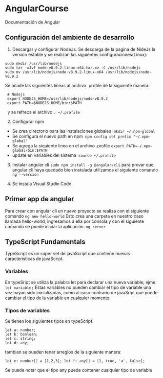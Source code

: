 # AngularCourse

Documentación de Angular

## Configuración del ambiente de desarrollo

1. Descargar y configurar NodeJs.
Se descarga de la pagina de NideJs la version estable y se realizan las siguientes configuraciones(Linux):

 ```
 sudo mkdir /usr/lib/nodejs  
 sudo tar -xJvf node-v8.9.2-linux-x64.tar.xz -C /usr/lib/nodejs 
 sudo mv /usr/lib/nodejs/node-v8.9.2-linux-x64 /usr/lib/nodejs/node-v8.9.2
 ```
 
Se añade las siguientes lineas al archivo .profile de la siguiente manera:

```
 # Nodejs
 export NODEJS_HOME=/usr/lib/nodejs/node-v8.9.2
 export PATH=$NODEJS_HOME/bin:$PATH
 ```
  
y se refreca el archivo `. ~/.profile`

2. Configurar npm

* Se crea directorio para las instalaciones globales
  `mkdir ~/.npm-global`
* Se configura el nuevo path en npm
  `npm config set prefix '~/.npm-global'`
* Se agrega la siquiente linea en el archivo .profile
 `export PATH=~/.npm-global/bin:$PATH`
* update en variables del sistema
  `source ~/.profile`
  
3. Instalar angular cli
`sudo npm install -g @angular/cli`
para provar que angular cli haya quedado bien instalada utilizamos el siguiente comando
`ng --version`

4. Se instala Visual Studio Code

## Primer app de angular

Para crear con angular cli un nuevo proyecto se realiza con el siguiente comando
`ng new hello-world`
Esto crea una carpeta en nuestro caso llamada hello-world, ingresamos a ella por consola y con el siguiente comando se puede iniciar la aplicación. 
`ng server`

## TypeScript Fundamentals

TypeScript es un super set de javaScript que contiene nuevas caracteristicas de javaScript. 

### Variables

En typeSript se utiliza la palabra let para declarar una nueva variable, ejme:
`let variable;`
Estas variables no pueden cambiar el tipo de variable una vez hayan sido inicializadas, como al caso contrario de javaSript que puede cambiar el tipo de la variable en cualquier momento.

### Tipos de variables

Se tienen los siguientes tipos en typeScript:
````
let a: number;
let b: boolean;
let c: string;
let d: any;
````
tambien se pueden tener arreglos de la siguiente manera:

``
let e: number[] = [1,2,3];
let f: any[] = [1, true, 'a', false];
``

Se puede notar que el tipo any puede contener cualquier tipo de variable 




  


